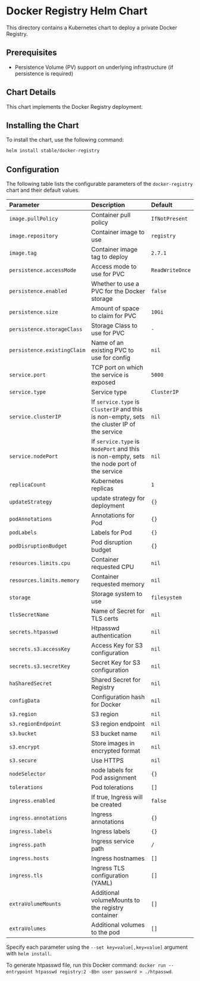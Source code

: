 # Docker Registry Helm Chart

This directory contains a Kubernetes chart to deploy a private Docker Registry.

## Prerequisites

* Persistence Volume (PV) support on underlying infrastructure (if persistence is required)

## Chart Details

This chart implements the Docker Registry deployment.

## Installing the Chart

To install the chart, use the following command:

```bash
helm install stable/docker-registry
```

## Configuration

The following table lists the configurable parameters of the `docker-registry` chart and
their default values.

| Parameter                   | Description                                                                                | Default         |
|:----------------------------|:-------------------------------------------------------------------------------------------|:----------------|
| `image.pullPolicy`          | Container pull policy                                                                      | `IfNotPresent`  |
| `image.repository`          | Container image to use                                                                     | `registry`      |
| `image.tag`                 | Container image tag to deploy                                                              | `2.7.1`         |
| `persistence.accessMode`    | Access mode to use for PVC                                                                 | `ReadWriteOnce` |
| `persistence.enabled`       | Whether to use a PVC for the Docker storage                                                | `false`         |
| `persistence.size`          | Amount of space to claim for PVC                                                           | `10Gi`          |
| `persistence.storageClass`  | Storage Class to use for PVC                                                               | `-`             |
| `persistence.existingClaim` | Name of an existing PVC to use for config                                                  | `nil`           |
| `service.port`              | TCP port on which the service is exposed                                                   | `5000`          |
| `service.type`              | Service type                                                                               | `ClusterIP`     |
| `service.clusterIP`         | If `service.type` is `ClusterIP` and this is non-empty, sets the cluster IP of the service | `nil`           |
| `service.nodePort`          | If `service.type` is `NodePort` and this is non-empty, sets the node port of the service   | `nil`           |
| `replicaCount`              | Kubernetes replicas                                                                        | `1`             |
| `updateStrategy`            | update strategy for deployment                                                             | `{}`            |
| `podAnnotations`            | Annotations for Pod                                                                        | `{}`            |
| `podLabels`                 | Labels for Pod                                                                             | `{}`            |
| `podDisruptionBudget`       | Pod disruption budget                                                                      | `{}`            |
| `resources.limits.cpu`      | Container requested CPU                                                                    | `nil`           |
| `resources.limits.memory`   | Container requested memory                                                                 | `nil`           |
| `storage`                   | Storage system to use                                                                      | `filesystem`    |
| `tlsSecretName`             | Name of Secret for TLS certs                                                               | `nil`           |
| `secrets.htpasswd`          | Htpasswd authentication                                                                    | `nil`           |
| `secrets.s3.accessKey`      | Access Key for S3 configuration                                                            | `nil`           |
| `secrets.s3.secretKey`      | Secret Key for S3 configuration                                                            | `nil`           |
| `haSharedSecret`            | Shared Secret for Registry                                                                 | `nil`           |
| `configData`                | Configuration hash for Docker                                                              | `nil`           |
| `s3.region`                 | S3 region                                                                                  | `nil`           |
| `s3.regionEndpoint`         | S3 region endpoint                                                                         | `nil`           |
| `s3.bucket`                 | S3 bucket name                                                                             | `nil`           |
| `s3.encrypt`                | Store images in encrypted format                                                           | `nil`           |
| `s3.secure`                 | Use HTTPS                                                                                  | `nil`           |
| `nodeSelector`              | node labels for Pod assignment                                                             | `{}`            |
| `tolerations`               | Pod tolerations                                                                            | `[]`            |
| `ingress.enabled`           | If true, Ingress will be created                                                           | `false`         |
| `ingress.annotations`       | Ingress annotations                                                                        | `{}`            |
| `ingress.labels`            | Ingress labels                                                                             | `{}`            |
| `ingress.path`              | Ingress service path                                                                       | `/`             |
| `ingress.hosts`             | Ingress hostnames                                                                          | `[]`            |
| `ingress.tls`               | Ingress TLS configuration (YAML)                                                           | `[]`            |
| `extraVolumeMounts`         | Additional volumeMounts to the registry container                                          | `[]`            |
| `extraVolumes`              | Additional volumes to the pod                                                              | `[]`            |

Specify each parameter using the `--set key=value[,key=value]` argument with
`helm install`.

To generate htpasswd file, run this Docker command:
`docker run --entrypoint htpasswd registry:2 -Bbn user password > ./htpasswd`.
